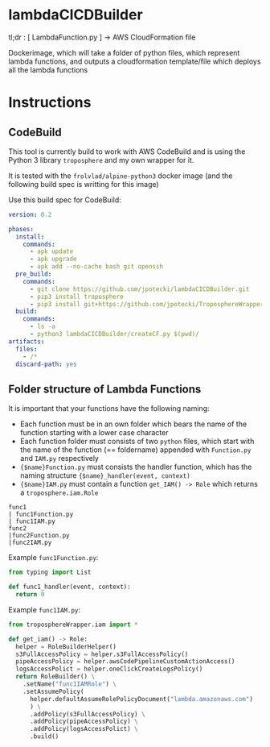 # lambdaCICDBuilder
tl;dr : [ LambdaFunction.py ] -> AWS CloudFormation file

Dockerimage, which will take a folder of python files, which represent lambda functions, and outputs a cloudformation template/file which deploys all the lambda functions

# Instructions

## CodeBuild

This tool is currently build to work with AWS CodeBuild and is using the Python 3 library
`troposphere` and my own wrapper for it.

It is tested with the `frolvlad/alpine-python3` docker image (and the following build spec is writting for this image)

Use this build spec for CodeBuild:

```yaml
version: 0.2

phases:
  install:
    commands:
      - apk update
      - apk upgrade
      - apk add --no-cache bash git openssh
  pre_build:
    commands:
      - git clone https://github.com/jpotecki/lambdaCICDBuilder.git
      - pip3 install troposphere
      - pip3 install git+https://github.com/jpotecki/TroposphereWrapper.git
  build:
    commands:
      - ls -a
      - python3 lambdaCICDBuilder/createCF.py $(pwd)/
artifacts:
  files:
    - /*
  discard-path: yes
```


## Folder structure of Lambda Functions

It is important that your functions have the following naming:
- Each function must be in an own folder which bears the name of the function starting with a lower case character
- Each function folder must consists of two `python` files, which start with the name of the function (== foldername) appended with `Function.py` and `IAM.py` respectively
- `{$name}Function.py` must consists the handler function, which has the naming structure `{$name}_handler(event, context)`
- `{$name}IAM.py` must contain a function `get_IAM() -> Role` which returns a `troposphere.iam.Role`
```
func1
| func1Function.py
| func1IAM.py
func2
|func2Function.py
|func2IAM.py
```

Example `func1Function.py`:
```python
from typing import List

def func1_handler(event, context):
  return 0
```

Example `func1IAM.py`:
```python
from troposphereWrapper.iam import *

def get_iam() -> Role:
  helper = RoleBuilderHelper()
  s3FullAccessPolicy = helper.s3FullAccessPolicy()
  pipeAccessPolicy = helper.awsCodePipelineCustomActionAccess()
  logsAccessPolict = helper.oneClickCreateLogsPolicy()
  return RoleBuilder() \
    .setName("func1IAMRole") \
    .setAssumePolicy(
      helper.defaultAssumeRolePolicyDocument("lambda.amazonaws.com")
      ) \
      .addPolicy(s3FullAccessPolicy) \
      .addPolicy(pipeAccessPolicy) \
      .addPolicy(logsAccessPolict) \
      .build()
```
